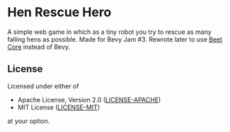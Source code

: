 # Hen Rescue Hero

A simple web game in which as a tiny robot you try to rescue as many falling hens as possible. Made for Bevy Jam #3. Rewrote later to use [Beet Core](https://github.com/beetrootpaul/beet_core) instead of Bevy.

## License

Licensed under either of

- Apache License, Version 2.0 ([LICENSE-APACHE](LICENSE-APACHE))
- MIT License ([LICENSE-MIT](LICENSE-MIT))

at your option.
